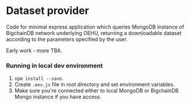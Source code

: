 # Dataset provider

Code for minimal express application which queries MongoDB instance of BigchainDB network underlying OEHU, returning a downloadable dataset according to the parameters specified by the user.

Early work - more TBA.

### Running in local dev environment
1. `npm install --save`. </br>
2. Create `.env.js` file in root directory and set environment variables. </br>
3. Make sure you're connected either to local MongoDB or BigchainDB Mongo instance if you have access. </br>

